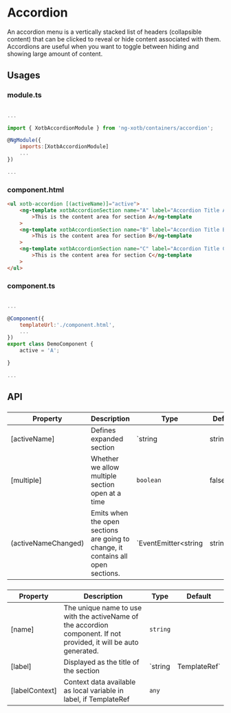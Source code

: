 # Accordion

An accordion menu is a vertically stacked list of headers (collapsible content) that can be clicked to reveal or hide content associated with them. Accordions are useful when you want to toggle between hiding and showing large amount of content.


## Usages

### module.ts
```javascript

...

import { XotbAccordionModule } from 'ng-xotb/containers/accordion';

@NgModule({
    imports:[XotbAccordionModule]
    ...
})

...
```

### component.html
```html
<ul xotb-accordion [(activeName)]="active">
    <ng-template xotbAccordionSection name="A" label="Accordion Title A"
        >This is the content area for section A</ng-template
    >
    <ng-template xotbAccordionSection name="B" label="Accordion Title B"
        >This is the content area for section B</ng-template
    >
    <ng-template xotbAccordionSection name="C" label="Accordion Title C"
        >This is the content area for section C</ng-template
    >
</ul>
```

### component.ts
```javascript

...

@Component({
    templateUrl:'./component.html',
    ...
})
export class DemoComponent {
    active = 'A';

}

...
```

## API
 
### <xotb-accordion>

| Property | Description | Type | Default |
| --- | --- | --- | --- |
| [activeName] | Defines expanded section | `string|string[]` | |
| [multiple] | Whether we allow multiple section open at a time | `boolean` | false |
| (activeNameChanged) | Emits when the open sections are going to change, it contains all open sections. | `EventEmitter<string|string[]>` | |


### <ng-template xotbAccordionSection>

| Property | Description | Type | Default |
| --- | --- | --- | --- |
| [name] | The unique name to use with the activeName of the accordion component. If not provided, it will be auto generated. | `string` | |
| [label] | Displayed as the title of the section | `string | TemplateRef` |  |
| [labelContext] | Context data available as local variable in label, if TemplateRef | `any` | |